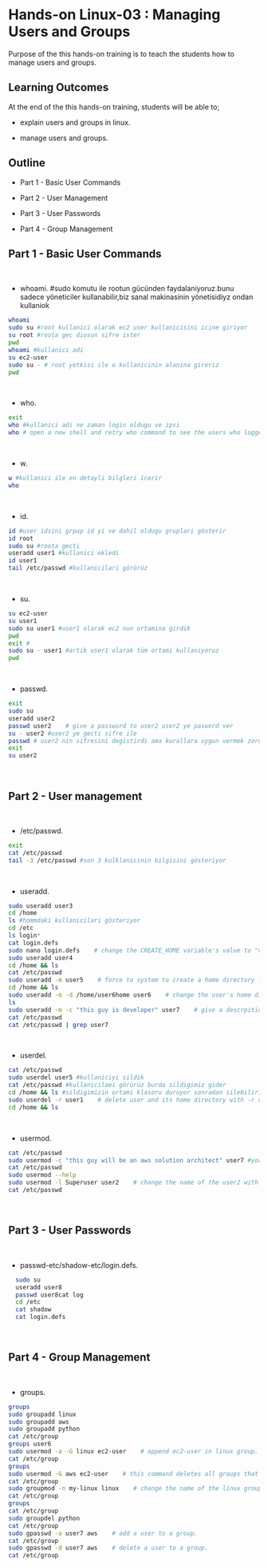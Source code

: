 # Hands-on Linux-03 : Managing Users and Groups

Purpose of the this hands-on training is to teach the students how to manage users and groups.

## Learning Outcomes

At the end of the this hands-on training, students will be able to;

- explain users and groups in linux.

- manage users and groups.

## Outline

- Part 1 - Basic User Commands

- Part 2 - User Management

- Part 3 - User Passwords

- Part 4 - Group Management

## Part 1 - Basic User Commands
​
- whoami.
​#sudo komutu ile rootun gücünden faydalaniyoruz.bunu sadece yöneticiler kullanabilir,biz sanal makinasinin yönetisidiyz ondan kullaniok
```bash
whoami
sudo su #root kullanici olarak ec2 user kullanicisini icine giriyor
su root #roota gec diosun sifre ister
pwd
whoami #kullanici adi
su ec2-user
sudo su - # root yetkisi ile o kullanicinin alanina gireriz
pwd
```
​
- who.
​
```bash
exit
who #kullanici adi ne zaman login oldugu ve ipsi
who # open a new shell and retry who command to see the users who logged in.
```
​
- w.
​
```bash
w #kullanici ile en detayli bilgleri icerir
who
```
​
- id.
​
```bash
id #user idsini grpup id yi ve dahil oldugu gruplari gösterir
id root
sudo su #roota gecti
useradd user1 #kullanici ekledi
id user1 
tail /etc/passwd #kullanicilari görürüz
```
​
- su.
​
```bash
su ec2-user
su user1
sudo su user1 #user1 olarak ec2 nun ortamina girdik
pwd
exit #
sudo su - user1 #artik user1 olarak tüm ortami kullaniyoruz
pwd
```
​
- passwd.
​
```bash
exit
sudo su
useradd user2
passwd user2    # give a password to user2 user2 ye pasword ver
su - user2 #user2 ye gecti sifre ile
passwd # user2 nin sifresini degistirdi ama kurallara uygun vermek zorunda,ama rootta iken istedigini verebiliodun (sudo komutu ile) burda sudo komutunu kullanamazsin
exit
su user2
```
​
## Part 2 - User management
​
- /etc/passwd.
​
```bash
exit
cat /etc/passwd
tail -3 /etc/passwd #son 3 kulklanicinin bilgisini gösteriyor
```
​
- useradd.
​
```bash
sudo useradd user3
cd /home
ls #hommdaki kullanicilari gösteriyor
cd /etc
ls login*
cat login.defs
sudo nano login.defs    # change the CREATE_HOME variable's value to "no" #burayi no yaparsan yeni olusturacagin user larin home kolasoru ortami yok,sadece kullanici var test icin bakmak icin vs
sudo useradd user4
cd /home && ls
cat /etc/passwd
sudo useradd -m user5    # force to system to create a home directory for user with -m option.#zorla ortam olusturur
cd /home && ls
sudo useradd -m -d /home/user6home user6    # change the user's home directory name with -d option.# yeni isimle ortami olan bir kullanici olusturuyor
ls
sudo useradd -m -c "this guy is developer" user7    # give a descrpition to user with -c option.kullanica yorum ekliyor
cat /etc/passwd
cat /etc/passwd | grep user7
```
​
- userdel.
​
```bash
cat /etc/passwd
sudo userdel user5 #kullaniciyi sildik
cat /etc/passwd #kullanicilaei görürüz burda sildigimiz gider
cd /home && ls #sildigimizin ortami klasoru duruyor sonradan silebiliriy
sudo userdel -r user1    # delete user and its home directory with -r option.kökten silersin klasoru ile beraber
cd /home && ls 
```
​
- usermod.
​
```bash
cat /etc/passwd 
sudo usermod -c "this guy will be an aws solution architect" user7 #yorumu degistirdik
cat /etc/passwd
sudo usermod --help
sudo usermod -l Superuser user2    # change the name of the user2 with -l option.
cat /etc/passwd
```
​
## Part 3 - User Passwords
​
- passwd-etc/shadow-etc/login.defs.
​
```bash
  sudo su
  useradd user8
  passwd user8cat log 
  cd /etc
  cat shadow 
  cat login.defs
```
​
## Part 4 - Group Management
​
- groups.
​
```bash
groups
sudo groupadd linux
sudo groupadd aws
sudo groupadd python
cat /etc/group
groups user6
sudo usermod -a -G linux ec2-user    # append ec2-user in linux group.
cat /etc/group
groups
sudo usermod -G aws ec2-user    # this command deletes all groups that ec2-user in except default group of ec2-user and add ec2-user to aws group.
cat /etc/group
sudo groupmod -n my-linux linux    # change the name of the linux group.
cat /etc/group
groups
cat /etc/group
sudo groupdel python
cat /etc/group
sudo gpasswd -a user7 aws    # add a user to a group.
cat /etc/group
sudo gpasswd -d user7 aws    # delete a user to a group.
cat /etc/group
```
